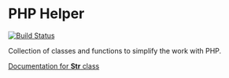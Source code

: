 # PHP Helper #

[![Build Status](https://travis-ci.org/alhames/phphelper.svg?branch=master)](https://travis-ci.org/alhames/phphelper)

Collection of classes and functions to simplify the work with PHP.

[Documentation for **Str** class](/doc/Str.rst)
